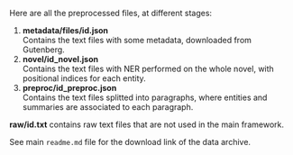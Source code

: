 Here are all the preprocessed files, at different stages:

1. **metadata/files/id.json** \
Contains the text files with some metadata, downloaded from Gutenberg.
2. **novel/id_novel.json** \
Contains the text files with NER performed on the whole novel, with positional indices for each entity.
3. **preproc/id_preproc.json** \
Contains the text files splitted into paragraphs, where entities and summaries are associated to each paragraph.

**raw/id.txt** contains raw text files that are not used in the main framework.

See main ```readme.md``` file for the download link of the data archive.